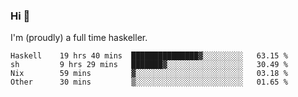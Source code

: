 ### Hi 👋

I'm (proudly) a full time haskeller.

<!--START_SECTION:waka-->

```text
Haskell    19 hrs 40 mins  ███████████████▓░░░░░░░░░   63.15 %
sh         9 hrs 29 mins   ███████▓░░░░░░░░░░░░░░░░░   30.49 %
Nix        59 mins         ▓░░░░░░░░░░░░░░░░░░░░░░░░   03.18 %
Other      30 mins         ▒░░░░░░░░░░░░░░░░░░░░░░░░   01.65 %
```

<!--END_SECTION:waka-->
